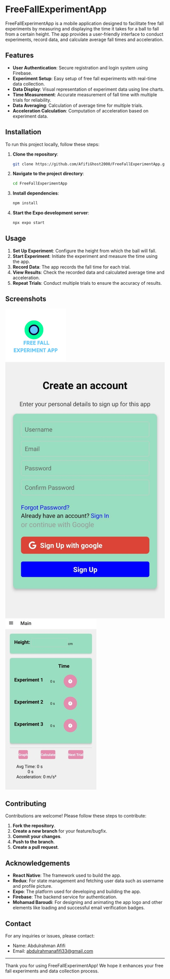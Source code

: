 # FreeFallExperimentApp

FreeFallExperimentApp is a mobile application designed to facilitate free fall experiments by measuring and displaying the time it takes for a ball to fall from a certain height. The app provides a user-friendly interface to conduct experiments, record data, and calculate average fall times and acceleration.

## Features

- **User Authentication**: Secure registration and login system using Firebase.
- **Experiment Setup**: Easy setup of free fall experiments with real-time data collection.
- **Data Display**: Visual representation of experiment data using line charts.
- **Time Measurement**: Accurate measurement of fall time with multiple trials for reliability.
- **Data Averaging**: Calculation of average time for multiple trials.
- **Acceleration Calculation**: Computation of acceleration based on experiment data.

## Installation

To run this project locally, follow these steps:

1. **Clone the repository**:
    ```sh
    git clone https://github.com/AfifiGhost2000/FreeFallExperimentApp.git
    ```

2. **Navigate to the project directory**:
    ```sh
    cd FreeFallExperimentApp
    ```

3. **Install dependencies**:
    ```sh
    npm install
    ```

4. **Start the Expo development server**:
    ```sh
    npx expo start
    ```

## Usage

1. **Set Up Experiment**: Configure the height from which the ball will fall.
2. **Start Experiment**: Initiate the experiment and measure the time using the app.
3. **Record Data**: The app records the fall time for each trial.
4. **View Results**: Check the recorded data and calculated average time and acceleration.
5. **Repeat Trials**: Conduct multiple trials to ensure the accuracy of results.

## Screenshots

![Logo](screenshots/app-logo.png)
![Registration Screen](screenshots/register.jpg)
![Experiment Screen](screenshots/main.jpg)


## Contributing

Contributions are welcome! Please follow these steps to contribute:

1. **Fork the repository**.
2. **Create a new branch** for your feature/bugfix.
3. **Commit your changes**.
4. **Push to the branch**.
5. **Create a pull request**.


## Acknowledgements

- **React Native**: The framework used to build the app.
- **Redux**: For state management and fetching user data such as username and profile picture.
- **Expo**: The platform used for developing and building the app.
- **Firebase**: The backend service for authentication.
- **Mohamad Baroudi**: For designing and animating the app logo and other elements like loading and successful email verification badges.
  

## Contact

For any inquiries or issues, please contact:

- Name: Abdulrahman Afifi
- Email: abdulrahmanafifi33@gmail.com

---

Thank you for using FreeFallExperimentApp! We hope it enhances your free fall experiments and data collection process.
